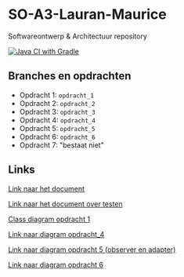 # SO-A3-Lauran-Maurice
Softwareontwerp &amp; Architectuur repository

[![Java CI with Gradle](https://github.com/maurictg/SO-A3-Lauran-Maurice/actions/workflows/gradle.yml/badge.svg?branch=master)](https://github.com/maurictg/SO-A3-Lauran-Maurice/actions/workflows/gradle.yml)

## Branches en opdrachten
- Opdracht 1: `opdracht_1`
- Opdracht 2: `opdracht_2`
- Opdracht 3: `opdracht_3`
- Opdracht 4: `opdracht_4`
- Opdracht 5: `opdracht_5`
- Opdracht 6: `opdracht_6`
- Opdracht 7: "bestaat niet"

## Links
[Link naar het document](https://docs.google.com/document/d/1Ynhhp8oELJZV1Pk7wOq85NChs4ZdDl8QZIt0omGXL9s/edit?usp=sharing)

[Link naar het document over testen](https://docs.google.com/document/d/1ipOiiKJ4OSQ4RAkImfx7_rZLXBfCvyzOLUeoBroXERs/edit?usp=sharing)

[Class diagram opdracht 1](https://drive.google.com/file/d/1j7-ofQz253zZKtrIXQ8v73IZoR_8RyW7/view?usp=sharing)

[Link naar diagram opdracht_4](https://drive.google.com/file/d/11c5xP23nMrHoR-UeNB_m3wUMSziGGeO9/view?usp=sharing)

[Link naar diagram opdracht 5 (observer en adapter)](https://drive.google.com/file/d/1MD-5hz3gmLvKXajQ52A39UCSfpRUAUzQ/view?usp=sharing)

[Link naar diagram opdracht 6](https://drive.google.com/file/d/1L2fO3yhHO0PEdr4Ji3HSHPJ_g9p_dbe8/view?usp=sharing)
